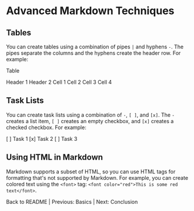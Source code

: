 # Advanced Markdown Techniques

## Tables
You can create tables using a combination of pipes `|` and hyphens `-`. The pipes separate the columns and the hyphens create the header row. For example:

Table

Header 1	Header 2
Cell 1	Cell 2
Cell 3	Cell 4

## Task Lists
You can create task lists using a combination of `-`, `[ ]`, and `[x]`. The `-` creates a list item, `[ ]` creates an empty checkbox, and `[x]` creates a checked checkbox. For example:

[ ] Task 1
[x] Task 2
[ ] Task 3

## Using HTML in Markdown
Markdown supports a subset of HTML, so you can use HTML tags for formatting that's not supported by Markdown. For example, you can create colored text using the `<font>` tag: `<font color="red">This is some red text</font>`.

Back to README | Previous: Basics | Next: Conclusion

